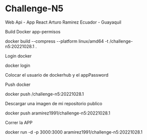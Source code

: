 # Challenge-N5
Web Api - App React 
Arturo Ramirez
Ecuador - Guayaquil 

Build Docker app-permisos

docker build --compress --platform linux/amd64 -t  <user>/challenge-n5:20221028.1 .

Login docker 

docker login 

Colocar el usuario de dockerhub y el appPassword

Push docker 

docker push <user>/challenge-n5:20221028.1

Descargar una imagen de mi repositorio publico 

docker push aramirez1991/challenge-n5:20221028.1

Correr la APP

docker run -d -p 3000:3000 aramirez1991/challenge-n5:20221028.1

